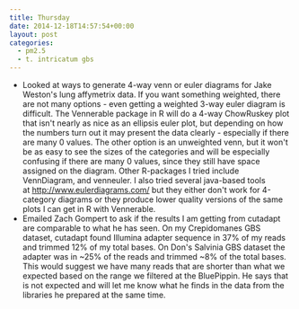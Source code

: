 ```yaml
---
title: Thursday
date: 2014-12-18T14:57:54+00:00
layout: post
categories:
  - pm2.5
  - t. intricatum gbs
---
```

  * <span style="line-height: 13px;">Looked at ways to generate 4-way venn or euler diagrams for Jake Weston's lung affymetrix data. If you want something weighted, there are not many options - even getting a weighted 3-way euler diagram is difficult. The Vennerable package in R will do a 4-way ChowRuskey plot that isn't nearly as nice as an ellipsis euler plot, but depending on how the numbers turn out it may present the data clearly - especially if there are many 0 values. The other option is an unweighted venn, but it won't be as easy to see the sizes of the categories and will be especially confusing if there are many 0 values, since they still have space assigned on the diagram. Other R-packages I tried include VennDiagram, and venneuler. I also tried several java-based tools at http://www.eulerdiagrams.com/ but they either don't work for 4-category diagrams or they produce lower quality versions of the same plots I can get in R with Vennerable.</span>
  * Emailed Zach Gompert to ask if the results I am getting from cutadapt are comparable to what he has seen. On my Crepidomanes GBS dataset, cutadapt found Illumina adapter sequence in 37% of my reads and trimmed 12% of my total bases. On Don's Salvinia GBS dataset the adapter was in ~25% of the reads and trimmed ~8% of the total bases. This would suggest we have many reads that are shorter than what we expected based on the range we filtered at the BluePippin. He says that is not expected and will let me know what he finds in the data from the libraries he prepared at the same time.

